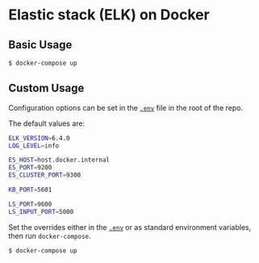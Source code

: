 # Elastic stack (ELK) on Docker

## Basic Usage
```bash
$ docker-compose up
```

## Custom Usage

Configuration options can be set in the [`.env`](.env) file in the root of the repo.

The default values are:
```bash
ELK_VERSION=6.4.0
LOG_LEVEL=info

ES_HOST=host.docker.internal
ES_PORT=9200
ES_CLUSTER_PORT=9300

KB_PORT=5601

LS_PORT=9600
LS_INPUT_PORT=5000
```

Set the overrides either in the [`.env`](.env) or as standard environment variables, then run `docker-compose`.

```bash
$ docker-compose up
```
